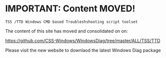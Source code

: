 # IMPORTANT: Content MOVED!
`TSS /TTD Windows CMD based Troubleshshooting script toolset`

The content of this site has moved and consolidated on on:

https://github.com/CSS-Windows/WindowsDiag/tree/master/ALL/TSS/TTD

Please visit the new website to downlaod the latest Windows Diag package
